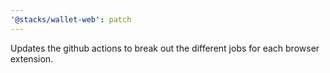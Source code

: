 ```yaml
---
'@stacks/wallet-web': patch
---
```


Updates the github actions to break out the different jobs for each browser extension.
